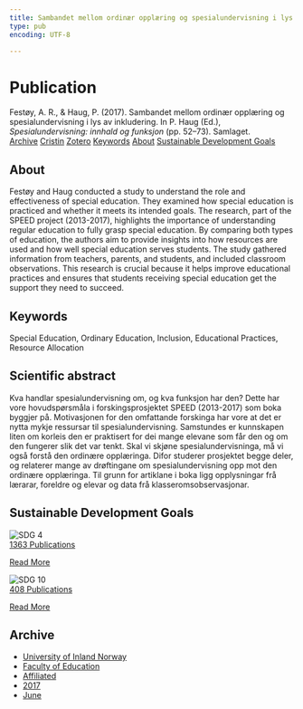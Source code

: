 ```yaml
---
title: Sambandet mellom ordinær opplæring og spesialundervisning i lys av inkludering
type: pub
encoding: UTF-8

---
```

<h1>Publication</h1>
<article id="csl-bib-container-EQIGRJCJ" class="csl-bib-container">
  <div class="csl-bib-body"> <div class="csl-entry">Festøy, A. R., &#38; Haug, P. (2017). Sambandet mellom ordinær opplæring og spesialundervisning i lys av inkludering. In P. Haug (Ed.), <i>Spesialundervisning: innhald og funksjon</i> (pp. 52–73). Samlaget.</div> </div>
  <div class="csl-bib-buttons">
    <a href="#taxonomy-article-EQIGRJCJ" alt="archive" class="csl-bib-button">Archive</a>
    <a href="https://app.cristin.no/results/show.jsf?id=1477526" alt="Cristin" class="csl-bib-button">Cristin</a>
    <a href="http://zotero.org/groups/5881554/items/EQIGRJCJ" alt="Zotero" class="csl-bib-button">Zotero</a>
    <a href="#keywords-article-EQIGRJCJ" alt="keywords" class="csl-bib-button">Keywords</a>
    <a href="#about-article-EQIGRJCJ" alt="about_pub" class="csl-bib-button">About</a>
    <a href="#sdg-article-EQIGRJCJ" alt="sdg" class="csl-bib-button">Sustainable Development Goals</a>
  </div>
  <div id="csl-bib-meta-container-EQIGRJCJ"></div>
</article>
<div id="csl-bib-meta-EQIGRJCJ" class="csl-bib-meta">
  <article id="about-article-EQIGRJCJ" class="about_pub-article">
    <h1>About</h1>
    Festøy and Haug conducted a study to understand the role and effectiveness of special education. They examined how special education is practiced and whether it meets its intended goals. The research, part of the SPEED project (2013-2017), highlights the importance of understanding regular education to fully grasp special education. By comparing both types of education, the authors aim to provide insights into how resources are used and how well special education serves students. The study gathered information from teachers, parents, and students, and included classroom observations. This research is crucial because it helps improve educational practices and ensures that students receiving special education get the support they need to succeed.
  </article>
  <article id="keywords-article-EQIGRJCJ" class="keywords-article">
    <h1>Keywords</h1>
    Special Education, Ordinary Education, Inclusion, Educational Practices, Resource Allocation
  </article>
  <article id="abstract-article-EQIGRJCJ" class="abstract-article">
    <h1>Scientific abstract</h1>
    Kva handlar spesialundervisning om, og kva funksjon har den? Dette har vore hovudspørsmåla i forskingsprosjektet SPEED (2013-2017) som boka byggjer på. Motivasjonen for den omfattande forskinga har vore at det er nytta mykje ressursar til spesialundervisning. Samstundes er kunnskapen liten om korleis den er praktisert for dei mange elevane som får den og om den fungerer slik det var tenkt. Skal vi skjøne spesialundervisninga, må vi også forstå den ordinære opplæringa. Difor studerer prosjektet begge deler, og relaterer mange av drøftingane om spesialundervisning opp mot den ordinære opplæringa. Til grunn for artiklane i boka ligg opplysningar frå lærarar, foreldre og elevar og data frå klasseromsobservasjonar.
  </article>
  <article id="sdg-article-EQIGRJCJ" class="sdg-article">
    <h1>Sustainable Development Goals</h1>
    <div class="sdg-container"><div id="sdg4" class="sdg">
        <img src="{{< params subfolder >}}images/sdg/sdg04_en.png" class="image" alt="SDG 4">
        <div class="sdg-overlay">
          <a href="{{< params subfolder >}}en/archive/?sdg=4#archive" class="sdg-publication-count"><span>1363</span> Publications</a>
          <p><a href="https://sdgs.un.org/goals/goal4" class="sdg-read-more">Read More</a></p>
        </div>
      </div> <div id="sdg10" class="sdg">
        <img src="{{< params subfolder >}}images/sdg/sdg10_en.png" class="image" alt="SDG 10">
        <div class="sdg-overlay">
          <a href="{{< params subfolder >}}en/archive/?sdg=10#archive" class="sdg-publication-count"><span>408</span> Publications</a>
          <p><a href="https://sdgs.un.org/goals/goal10" class="sdg-read-more">Read More</a></p>
        </div>
      </div></div>
  </article>
  <article id="taxonomy-article-EQIGRJCJ" class="taxonomy-article">
    <h1>Archive</h1>
    <ul>
      <li><a href="{{< params subfolder >}}en/archive/?key=3DCRN523">University of Inland Norway</a></li>
      <li><a href="{{< params subfolder >}}en/archive/?key=WYNZA47F">Faculty of Education</a></li>
      <li><a href="{{< params subfolder >}}en/archive/?key=2ZAN5K7T">Affiliated</a></li>
      <li><a href="{{< params subfolder >}}en/archive/?key=6HCJH8II">2017</a></li>
      <li><a href="{{< params subfolder >}}en/archive/?key=MMCSRBTR">June</a></li>
    </ul>
  </article>
</div>
